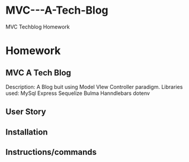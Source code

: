 # MVC---A-Tech-Blog
MVC Techblog Homework

Homework
=======

MVC A Tech Blog
-----------
Description:
A Blog buit using Model VIew Controller paradigm. Libraries used:
MySql
Express
Sequelize
Bulma
Hanndlebars
dotenv


User Story
-----------


Installation
-----------

Instructions/commands
-----------



